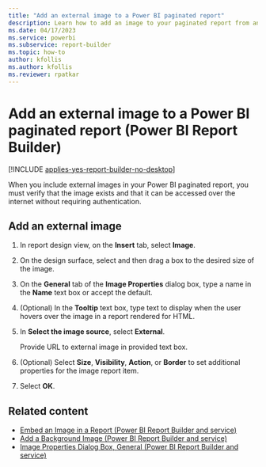 ```yaml
---
title: "Add an external image to a Power BI paginated report"
description: Learn how to add an image to your paginated report from an external source in Power BI Report Builder. 
ms.date: 04/17/2023
ms.service: powerbi
ms.subservice: report-builder
ms.topic: how-to
author: kfollis
ms.author: kfollis
ms.reviewer: rpatkar
---
```

# Add an external image to a Power BI paginated report (Power BI Report Builder)

[!INCLUDE [applies-yes-report-builder-no-desktop](../../includes/applies-yes-report-builder-no-desktop.md)]

When you include external images in your Power BI paginated report, you must verify that the image exists and that it can be accessed over the internet without requiring authentication. 
 
## Add an external image  
  
1. In report design view, on the **Insert** tab, select **Image**.  
  
1. On the design surface, select and then drag a box to the desired size of the image.  
  
1. On the **General** tab of the **Image Properties** dialog box, type a name in the **Name** text box or accept the default.  
  
1. (Optional) In the **Tooltip** text box, type text to display when the user hovers over the image in a report rendered for HTML.  
  
1. In **Select the image source**, select **External**.  
  
    Provide URL to external image in provided text box.  
  
1. (Optional) Select **Size**, **Visibility**, **Action**, or **Border** to set additional properties for the image report item.  
  
1. Select **OK**.
  
## Related content

- [Embed an Image in a Report &#40;Power BI Report Builder and service&#41;](./embed-image-report-report-builder-service.md)   
- [Add a Background Image &#40;Power BI Report Builder and service&#41;](./add-background-image-report-builder-service.md)   
- [Image Properties Dialog Box, General &#40;Power BI Report Builder and service&#41;](./images-report-builder-service.md)  
  
